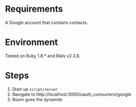 Requirements
============

A Google account that contains contacts.

Environment
===========

Tested on Ruby 1.8.* and Rails v2.3.8.

Steps
=====

1. Start up `script/server`
2. Navigate to http://localhost:3000/oauth_consumers/google
3. Boom goes the dynamite
